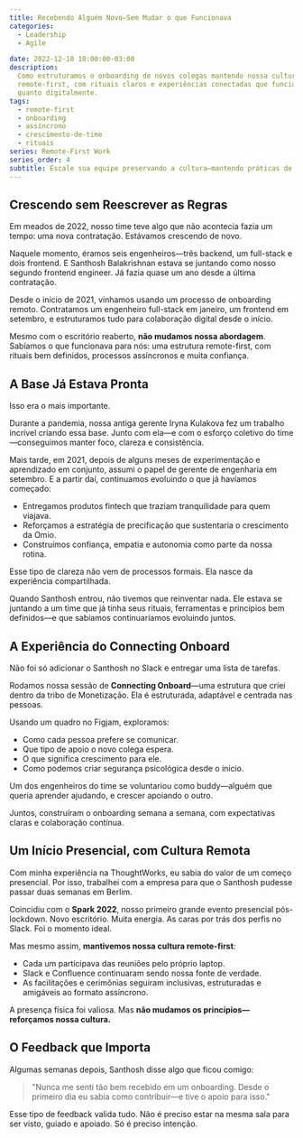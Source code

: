 ```yaml
---
title: Recebendo Alguém Novo—Sem Mudar o que Funcionava
categories:
  - Leadership
  - Agile

date: 2022-12-10 10:00:00-03:00
description:
  Como estruturamos o onboarding de novos colegas mantendo nossa cultura
  remote-first, com rituais claros e experiências conectadas que funcionam tanto presencial
  quanto digitalmente.
tags:
  - remote-first
  - onboarding
  - assíncrono
  - crescimento-de-time
  - rituais
series: Remote-First Work
series_order: 4
subtitle: Escale sua equipe preservando a cultura—mantendo práticas de onboarding remote-first que criam conexão, clareza e confiança para novos contratados
---
```


## Crescendo sem Reescrever as Regras

Em meados de 2022, nosso time teve algo que não acontecia fazia um tempo: uma nova contratação. Estávamos crescendo de novo.

Naquele momento, éramos seis engenheiros—três backend, um full-stack e dois frontend. E Santhosh Balakrishnan estava se juntando como nosso segundo frontend engineer. Já fazia quase um ano desde a última contratação.

Desde o início de 2021, vínhamos usando um processo de onboarding remoto. Contratamos um engenheiro full-stack em janeiro, um frontend em setembro, e estruturamos tudo para colaboração digital desde o início.

Mesmo com o escritório reaberto, **não mudamos nossa abordagem**. Sabíamos o que funcionava para nós: uma estrutura remote-first, com rituais bem definidos, processos assíncronos e muita confiança.

## A Base Já Estava Pronta

Isso era o mais importante.

Durante a pandemia, nossa antiga gerente Iryna Kulakova fez um trabalho incrível criando essa base. Junto com ela—e com o esforço coletivo do time—conseguimos manter foco, clareza e consistência.

Mais tarde, em 2021, depois de alguns meses de experimentação e aprendizado em conjunto, assumi o papel de gerente de engenharia em setembro. E a partir daí, continuamos evoluindo o que já havíamos começado:

- Entregamos produtos fintech que traziam tranquilidade para quem viajava.
- Reforçamos a estratégia de precificação que sustentaria o crescimento da Omio.
- Construímos confiança, empatia e autonomia como parte da nossa rotina.

Esse tipo de clareza não vem de processos formais. Ela nasce da experiência compartilhada.

Quando Santhosh entrou, não tivemos que reinventar nada. Ele estava se juntando a um time que já tinha seus rituais, ferramentas e princípios bem definidos—e que sabíamos continuaríamos evoluindo juntos.

## A Experiência do Connecting Onboard

Não foi só adicionar o Santhosh no Slack e entregar uma lista de tarefas.

Rodamos nossa sessão de **Connecting Onboard**—uma estrutura que criei dentro da tribo de Monetização. Ela é estruturada, adaptável e centrada nas pessoas.

Usando um quadro no Figjam, exploramos:

- Como cada pessoa prefere se comunicar.
- Que tipo de apoio o novo colega espera.
- O que significa crescimento para ele.
- Como podemos criar segurança psicológica desde o início.

Um dos engenheiros do time se voluntariou como buddy—alguém que queria aprender ajudando, e crescer apoiando o outro.

Juntos, construíram o onboarding semana a semana, com expectativas claras e colaboração contínua.

## Um Início Presencial, com Cultura Remota

Com minha experiência na ThoughtWorks, eu sabia do valor de um começo presencial. Por isso, trabalhei com a empresa para que o Santhosh pudesse passar duas semanas em Berlim.

Coincidiu com o **Spark 2022**, nosso primeiro grande evento presencial pós-lockdown. Novo escritório. Muita energia. As caras por trás dos perfis no Slack. Foi o momento ideal.

Mas mesmo assim, **mantivemos nossa cultura remote-first**:

- Cada um participava das reuniões pelo próprio laptop.
- Slack e Confluence continuaram sendo nossa fonte de verdade.
- As facilitações e cerimônias seguiram inclusivas, estruturadas e amigáveis ao formato assíncrono.

A presença física foi valiosa. Mas **não mudamos os princípios—reforçamos nossa cultura.**

## O Feedback que Importa

Algumas semanas depois, Santhosh disse algo que ficou comigo:

> "Nunca me senti tão bem recebido em um onboarding. Desde o primeiro dia eu sabia como contribuir—e tive o apoio para isso."

Esse tipo de feedback valida tudo.
Não é preciso estar na mesma sala para ser visto, guiado e apoiado.
Só é preciso intenção.
